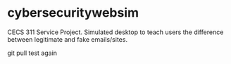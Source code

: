 # cybersecuritywebsim
CECS 311 Service Project. Simulated desktop to teach users the difference between legitimate and fake emails/sites.

git pull test
again
